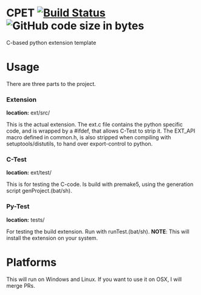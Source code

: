 # CPET  [![Build Status](https://jocani.dk/buildStatus/icon?job=CPET%2Fmaster)](https://jocani.dk/job/CPET/job/master/)   ![GitHub code size in bytes](https://img.shields.io/github/languages/code-size/nixen97/CPET.svg)
C-based python extension template

# Usage
There are three parts to the project.

### Extension
**location:** ext/src/

This is the actual extension.
The ext.c file contains the python specific code, and is wrapped by a #ifdef, that allows C-Test to strip it.
The EXT_API macro defined in common.h, is also stripped when compiling with setuptools/distutils, to hand over export-control to python.

### C-Test
**location:** ext/test/

This is for testing the C-code.
Is build with premake5, using the generation script genProject.(bat/sh).

### Py-Test
**location:** tests/

For testing the build extension.
Run with runTest.(bat/sh). **NOTE**: This will install the extension on your system.


# Platforms
This will run on Windows and Linux.
If you want to use it on OSX, I will merge PRs.
